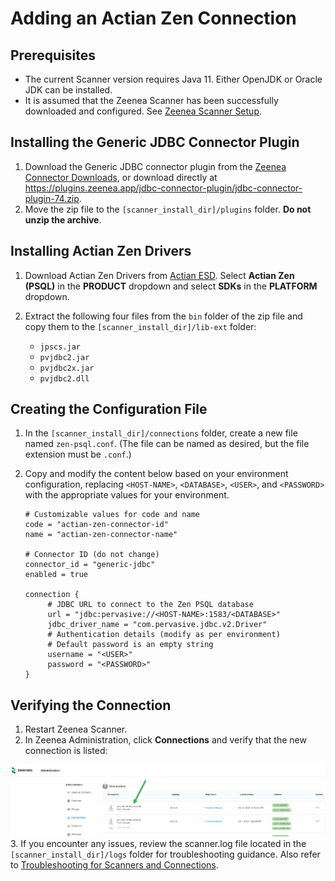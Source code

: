 # Adding an Actian Zen Connection

## Prerequisites

* The current Scanner version requires Java 11. Either OpenJDK or Oracle JDK can be installed.
* It is assumed that the Zeenea Scanner has been successfully downloaded and configured. See [Zeenea Scanner Setup](../Scanners/zeenea-scanner-setup.md).

## Installing the Generic JDBC Connector Plugin

1. Download the Generic JDBC connector plugin from the [Zeenea Connector Downloads](./zeenea-connectors-list.md), or download directly at https://plugins.zeenea.app/jdbc-connector-plugin/jdbc-connector-plugin-74.zip.
2. Move the zip file to the `[scanner_install_dir]/plugins` folder. **Do not unzip the archive**.

## Installing Actian Zen Drivers

1. Download Actian Zen Drivers from [Actian ESD](https://esd.actian.com/product/Zen_PSQL). Select **Actian Zen (PSQL)** in the **PRODUCT** dropdown and select **SDKs** in the **PLATFORM** dropdown.
2. Extract the following four files from the `bin` folder of the zip file and copy them to the `[scanner_install_dir]/lib-ext` folder:
   
      * `jpscs.jar`
      * `pvjdbc2.jar`
      * `pvjdbc2x.jar`
      * `pvjdbc2.dll`

## Creating the Configuration File

1. In the `[scanner_install_dir]/connections` folder, create a new file named `zen-psql.conf`. (The file can be named as desired, but the file extension must be `.conf`.)
2. Copy and modify the content below based on your environment configuration, replacing `<HOST-NAME>`, `<DATABASE>`, `<USER>`, and `<PASSWORD>` with the appropriate values for your environment.
   
     ```
     # Customizable values for code and name
     code = "actian-zen-connector-id"
     name = "actian-zen-connector-name"

     # Connector ID (do not change)
     connector_id = "generic-jdbc"
     enabled = true

     connection {
          # JDBC URL to connect to the Zen PSQL database
          url = "jdbc:pervasive://<HOST-NAME>:1583/<DATABASE>"
          jdbc_driver_name = "com.pervasive.jdbc.v2.Driver"
          # Authentication details (modify as per environment)
          # Default password is an empty string
          username = "<USER>"
          password = "<PASSWORD>"
     }
     ```
## Verifying the Connection

1. Restart Zeenea Scanner.
2. In Zeenea Administration, click **Connections** and verify that the new connection is listed:

![](./images/zeenea-connection-added-zen.png)
3. If you encounter any issues, review the scanner.log file located in the `[scanner_install_dir]/logs` folder for troubleshooting guidance. Also refer to [Troubleshooting for Scanners and Connections](../Scanners/zeenea-troubleshooting.md).
